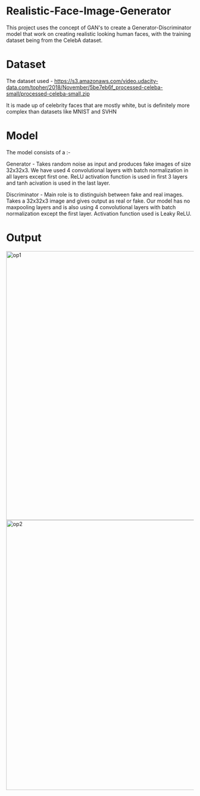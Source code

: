 # Realistic-Face-Image-Generator
This project uses the concept of GAN's to create a Generator-Discriminator model that work on creating realistic looking human faces, with the training dataset being from the CelebA dataset.
# Dataset
The dataset used - https://s3.amazonaws.com/video.udacity-data.com/topher/2018/November/5be7eb6f_processed-celeba-small/processed-celeba-small.zip

It is made up of celebrity faces that are mostly white, but is definitely more complex than datasets like MNIST and SVHN
# Model
The model consists of a :-

Generator - Takes random noise as input and produces fake images of size 32x32x3. We have used 4 convolutional layers with batch normalization in all layers except first one. ReLU activation function is used in first 3 layers and tanh acivation is used in the last layer.

Discriminator - Main role is to distinguish between fake and real images. Takes a 32x32x3 image and gives output as real or fake. Our model has no maxpooling layers and is also using 4 convolutional layers with batch normalization except the first layer. Activation function used is Leaky ReLU.
# Output

<img width="720" alt="op1" src="https://user-images.githubusercontent.com/60126229/127672670-9c714544-aae9-4b1e-a47b-8643d78e966e.PNG">

<img width="723" alt="op2" src="https://user-images.githubusercontent.com/60126229/127672711-ffeaa596-64fb-4314-85ea-700e96b637c2.PNG">


